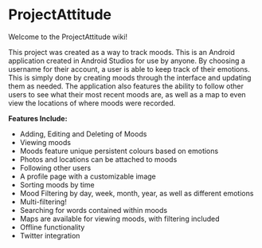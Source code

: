 # ProjectAttitude 

Welcome to the ProjectAttitude wiki!

This project was created as a way to track moods. This is an Android application created in Android Studios for use by anyone. By choosing a username for their account, a user is able to keep track of their emotions. This is simply done by creating moods through the interface and updating them as needed. The application also features the ability to follow other users to see what their most recent moods are, as well as a map to even view the locations of where moods were recorded.

**Features Include:**
* Adding, Editing and Deleting of Moods
* Viewing moods
* Moods feature unique persistent colours based on emotions
* Photos and locations can be attached to moods
* Following other users
* A profile page with a customizable image
* Sorting moods by time
* Mood Filtering by day, week, month, year, as well as different emotions
* Multi-filtering!
* Searching for words contained within moods
* Maps are available for viewing moods, with filtering included
* Offline functionality
* Twitter integration
